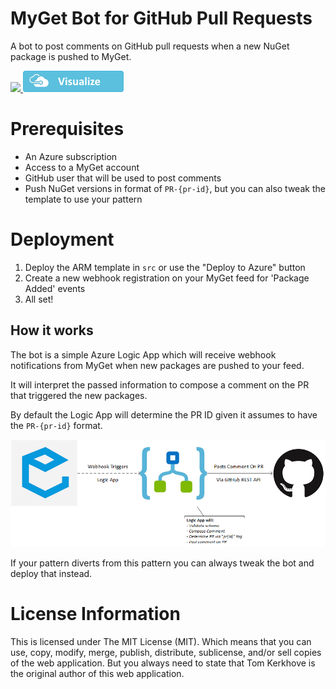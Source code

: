 # MyGet Bot for GitHub Pull Requests
A bot to post comments on GitHub pull requests when a new NuGet package is pushed to MyGet.

<a href="https://portal.azure.com/#create/Microsoft.Template/uri/https%3A%2F%2Fraw.githubusercontent.com%2Farcus-azure%2Fmyget-notification-bot%2Fmaster%2Fsrc%2Fazuredeploy.json" target="_blank">
    <img src="https://azuredeploy.net/deploybutton.png"/>
</a>
<a href="http://armviz.io/#/?load=https%3A%2F%2Fraw.githubusercontent.com%2Farcus-azure%2Fmyget-notification-bot%2Fmaster%2Fsrc%2Fazuredeploy.json" target="_blank">
    <img src="./media/logos/armviz.png"/>
</a>

# Prerequisites
- An Azure subscription
- Access to a MyGet account
- GitHub user that will be used to post comments
- Push NuGet versions in format of `PR-{pr-id}`, but you can also tweak the template to use your pattern

# Deployment
1. Deploy the ARM template in `src` or use the "Deploy to Azure" button
2. Create a new webhook registration on your MyGet feed for 'Package Added' events
3. All set!

## How it works
The bot is a simple Azure Logic App which will receive webhook notifications from MyGet when new packages are pushed to your feed.

It will interpret the passed information to compose a comment on the PR that triggered the new packages.

By default the Logic App will determine the PR ID given it assumes to have the `PR-{pr-id}` format.

![Overview](./media/schematic.png)

If your pattern diverts from this pattern you can always tweak the bot and deploy that instead.

# License Information
This is licensed under The MIT License (MIT). Which means that you can use, copy, modify, merge, publish, distribute, sublicense, and/or sell copies of the web application. But you always need to state that Tom Kerkhove is the original author of this web application.
